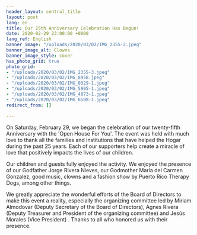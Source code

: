 ```yaml
---
header_layout: central_title
layout: post
lang: en
title: Our 25th Anniversary Celebration Has Begun!
date: 2020-02-29 23:00:00 +0000
lang_ref: English
banner_image: "/uploads/2020/03/02/IMG_2355-2.jpeg"
banner_image_alt: Clowns
banner_image_style: cover
has_photo_grid: true
photo_grid:
- "/uploads/2020/03/02/IMG_2355-3.jpeg"
- "/uploads/2020/03/02/IMG_8958.jpeg"
- "/uploads/2020/03/02/IMG_0329-1.jpeg"
- "/uploads/2020/03/02/IMG_5905-1.jpeg"
- "/uploads/2020/03/02/IMG_4073-1.jpeg"
- "/uploads/2020/03/02/IMG_6508-1.jpeg"
redirect_from: []

---
```

On Saturday, February 29, we began the celebration of our twenty-fifth Anniversary with the 'Open House For You'. The event was held with much love to thank all the families and institutions that have helped the Hogar during the past 25 years. Each of our supporters help create a miracle of love that positively impacts the lives of our children.

Our children and guests fully enjoyed the activity. We enjoyed the presence of our Godfather Jorge Rivera Nieves, our Godmother María del Carmen Gonzalez, good music, clowns and a fashion show by Puerto Rico Therapy Dogs, among other things.

We greatly appreciate the wonderful efforts of the Board of Directors to make this event a reality, especially the organizing committee led by Miriam Almodovar (Deputy Secretary of the Board of Directors), Agnes Rivera (Deputy Treasurer and President of the organizing committee) and Jesús Morales (Vice President) . Thanks to all who honored us with their presence.